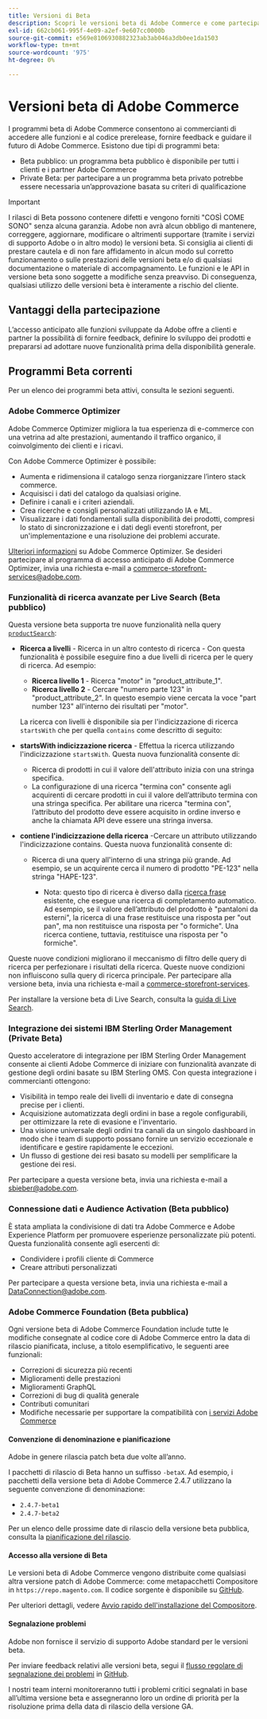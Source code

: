 ```yaml
---
title: Versioni di Beta
description: Scopri le versioni beta di Adobe Commerce e come partecipare.
exl-id: 662cb061-995f-4e09-a2ef-9e607cc0000b
source-git-commit: e569e8106930882323ab3ab046a3db0ee1da1503
workflow-type: tm+mt
source-wordcount: '975'
ht-degree: 0%

---
```


# Versioni beta di Adobe Commerce

I programmi beta di Adobe Commerce consentono ai commercianti di accedere alle funzioni e al codice prerelease, fornire feedback e guidare il futuro di Adobe Commerce. Esistono due tipi di programmi beta:

- Beta pubblico: un programma beta pubblico è disponibile per tutti i clienti e i partner Adobe Commerce
- Private Beta: per partecipare a un programma beta privato potrebbe essere necessaria un’approvazione basata su criteri di qualificazione

>[!IMPORTANT]
>
>I rilasci di Beta possono contenere difetti e vengono forniti &quot;COSÌ COME SONO&quot; senza alcuna garanzia. Adobe non avrà alcun obbligo di mantenere, correggere, aggiornare, modificare o altrimenti supportare (tramite i servizi di supporto Adobe o in altro modo) le versioni beta. Si consiglia ai clienti di prestare cautela e di non fare affidamento in alcun modo sul corretto funzionamento o sulle prestazioni delle versioni beta e/o di qualsiasi documentazione o materiale di accompagnamento. Le funzioni e le API in versione beta sono soggette a modifiche senza preavviso. Di conseguenza, qualsiasi utilizzo delle versioni beta è interamente a rischio del cliente.

## Vantaggi della partecipazione

L’accesso anticipato alle funzioni sviluppate da Adobe offre a clienti e partner la possibilità di fornire feedback, definire lo sviluppo dei prodotti e prepararsi ad adottare nuove funzionalità prima della disponibilità generale.

## Programmi Beta correnti

Per un elenco dei programmi beta attivi, consulta le sezioni seguenti.

### Adobe Commerce Optimizer

Adobe Commerce Optimizer migliora la tua esperienza di e-commerce con una vetrina ad alte prestazioni, aumentando il traffico organico, il coinvolgimento dei clienti e i ricavi.

Con Adobe Commerce Optimizer è possibile:

- Aumenta e ridimensiona il catalogo senza riorganizzare l’intero stack commerce.
- Acquisisci i dati del catalogo da qualsiasi origine.
- Definire i canali e i criteri aziendali.
- Crea ricerche e consigli personalizzati utilizzando IA e ML.
- Visualizzare i dati fondamentali sulla disponibilità dei prodotti, compresi lo stato di sincronizzazione e i dati degli eventi storefront, per un&#39;implementazione e una risoluzione dei problemi accurate.

[Ulteriori informazioni](https://experienceleague.adobe.com/docs/commerce/optimizer/overview.html) su Adobe Commerce Optimizer. Se desideri partecipare al programma di accesso anticipato di Adobe Commerce Optimizer, invia una richiesta e-mail a [commerce-storefront-services@adobe.com](mailto:commerce-storefront-services@adobe.com).

### Funzionalità di ricerca avanzate per Live Search (Beta pubblico)

Questa versione beta supporta tre nuove funzionalità nella query [`productSearch`](https://developer.adobe.com/commerce/services/graphql/live-search/product-search/):

- **Ricerca a livelli** - Ricerca in un altro contesto di ricerca - Con questa funzionalità è possibile eseguire fino a due livelli di ricerca per le query di ricerca. Ad esempio:

   - **Ricerca livello 1** - Ricerca &quot;motor&quot; in &quot;product_attribute_1&quot;.
   - **Ricerca livello 2** - Cercare &quot;numero parte 123&quot; in &quot;product_attribute_2&quot;. In questo esempio viene cercata la voce &quot;part number 123&quot; all&#39;interno dei risultati per &quot;motor&quot;.

  La ricerca con livelli è disponibile sia per l&#39;indicizzazione di ricerca `startsWith` che per quella `contains` come descritto di seguito:

- **startsWith indicizzazione ricerca** - Effettua la ricerca utilizzando l&#39;indicizzazione `startsWith`. Questa nuova funzionalità consente di:

   - Ricerca di prodotti in cui il valore dell&#39;attributo inizia con una stringa specifica.
   - La configurazione di una ricerca &quot;termina con&quot; consente agli acquirenti di cercare prodotti in cui il valore dell’attributo termina con una stringa specifica. Per abilitare una ricerca &quot;termina con&quot;, l’attributo del prodotto deve essere acquisito in ordine inverso e anche la chiamata API deve essere una stringa inversa.

- **contiene l&#39;indicizzazione della ricerca** -Cercare un attributo utilizzando l&#39;indicizzazione contains. Questa nuova funzionalità consente di:

   - Ricerca di una query all&#39;interno di una stringa più grande. Ad esempio, se un acquirente cerca il numero di prodotto &quot;PE-123&quot; nella stringa &quot;HAPE-123&quot;.

      - Nota: questo tipo di ricerca è diverso dalla [ricerca frase](https://developer.adobe.com/commerce/services/graphql/live-search/product-search/#phrase) esistente, che esegue una ricerca di completamento automatico. Ad esempio, se il valore dell’attributo del prodotto è &quot;pantaloni da esterni&quot;, la ricerca di una frase restituisce una risposta per &quot;out pan&quot;, ma non restituisce una risposta per &quot;o formiche&quot;. Una ricerca contiene, tuttavia, restituisce una risposta per &quot;o formiche&quot;.

Queste nuove condizioni migliorano il meccanismo di filtro delle query di ricerca per perfezionare i risultati della ricerca. Queste nuove condizioni non influiscono sulla query di ricerca principale. Per partecipare alla versione beta, invia una richiesta e-mail a [commerce-storefront-services](mailto:commerce-storefront-services@adobe.com).

Per installare la versione beta di Live Search, consulta la [guida di Live Search](https://experienceleague.adobe.com/en/docs/commerce-merchant-services/live-search/install#install-the-live-search-beta).

### Integrazione dei sistemi IBM Sterling Order Management (Private Beta)

Questo acceleratore di integrazione per IBM Sterling Order Management consente ai clienti Adobe Commerce di iniziare con funzionalità avanzate di gestione degli ordini basate su IBM Sterling OMS. Con questa integrazione i commercianti ottengono:

- Visibilità in tempo reale dei livelli di inventario e date di consegna precise per i clienti.
- Acquisizione automatizzata degli ordini in base a regole configurabili, per ottimizzare la rete di evasione e l&#39;inventario.
- Una visione universale degli ordini tra canali da un singolo dashboard in modo che i team di supporto possano fornire un servizio eccezionale e identificare e gestire rapidamente le eccezioni.
- Un flusso di gestione dei resi basato su modelli per semplificare la gestione dei resi.

Per partecipare a questa versione beta, invia una richiesta e-mail a [sbieber@adobe.com](mailto:sbieber@adobe.com).

### Connessione dati e Audience Activation (Beta pubblico)

È stata ampliata la condivisione di dati tra Adobe Commerce e Adobe Experience Platform per promuovere esperienze personalizzate più potenti. Questa funzionalità consente agli esercenti di:

- Condividere i profili cliente di Commerce
- Creare attributi personalizzati

Per partecipare a questa versione beta, invia una richiesta e-mail a [DataConnection@adobe.com](mailto:DataConnection@adobe.com).

### Adobe Commerce Foundation (Beta pubblica)

Ogni versione beta di Adobe Commerce Foundation include tutte le modifiche consegnate al codice core di Adobe Commerce entro la data di rilascio pianificata, incluse, a titolo esemplificativo, le seguenti aree funzionali:

- Correzioni di sicurezza più recenti
- Miglioramenti delle prestazioni
- Miglioramenti GraphQL
- Correzioni di bug di qualità generale
- Contributi comunitari
- Modifiche necessarie per supportare la compatibilità con [i servizi Adobe Commerce](https://experienceleague.adobe.com/docs/commerce-merchant-services/user-guides/home.html)

#### Convenzione di denominazione e pianificazione

Adobe in genere rilascia patch beta due volte all’anno.

I pacchetti di rilascio di Beta hanno un suffisso `-betaX`. Ad esempio, i pacchetti della versione beta di Adobe Commerce 2.4.7 utilizzano la seguente convenzione di denominazione:

- `2.4.7-beta1`
- `2.4.7-beta2`

Per un elenco delle prossime date di rilascio della versione beta pubblica, consulta la [pianificazione del rilascio](schedule.md).


#### Accesso alla versione di Beta

Le versioni beta di Adobe Commerce vengono distribuite come qualsiasi altra versione patch di Adobe Commerce: come metapacchetti Compositore in `https://repo.magento.com`. Il codice sorgente è disponibile su [GitHub](https://github.com/magento/magento2).

Per ulteriori dettagli, vedere [Avvio rapido dell&#39;installazione del Compositore](../installation/composer.md).

#### Segnalazione problemi

Adobe non fornisce il servizio di supporto Adobe standard per le versioni beta.

Per inviare feedback relativi alle versioni beta, segui il [flusso regolare di segnalazione dei problemi](https://developer.adobe.com/commerce/contributor/guides/code-contributions/) in [GitHub](https://github.com/magento/magento2).

I nostri team interni monitoreranno tutti i problemi critici segnalati in base all’ultima versione beta e assegneranno loro un ordine di priorità per la risoluzione prima della data di rilascio della versione GA.
